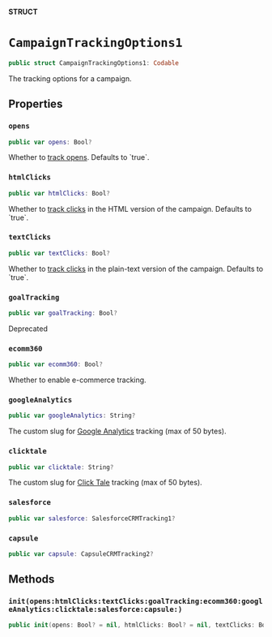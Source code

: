 **STRUCT**

# `CampaignTrackingOptions1`

```swift
public struct CampaignTrackingOptions1: Codable
```

The tracking options for a campaign.

## Properties
### `opens`

```swift
public var opens: Bool?
```

Whether to [track opens](https://mailchimp.com/help/about-open-tracking/). Defaults to &#x60;true&#x60;.

### `htmlClicks`

```swift
public var htmlClicks: Bool?
```

Whether to [track clicks](https://mailchimp.com/help/enable-and-view-click-tracking/) in the HTML version of the campaign. Defaults to &#x60;true&#x60;.

### `textClicks`

```swift
public var textClicks: Bool?
```

Whether to [track clicks](https://mailchimp.com/help/enable-and-view-click-tracking/) in the plain-text version of the campaign. Defaults to &#x60;true&#x60;.

### `goalTracking`

```swift
public var goalTracking: Bool?
```

Deprecated

### `ecomm360`

```swift
public var ecomm360: Bool?
```

Whether to enable e-commerce tracking.

### `googleAnalytics`

```swift
public var googleAnalytics: String?
```

The custom slug for [Google Analytics](https://mailchimp.com/help/integrate-google-analytics-with-mailchimp/) tracking (max of 50 bytes).

### `clicktale`

```swift
public var clicktale: String?
```

The custom slug for [Click Tale](https://mailchimp.com/help/additional-tracking-options-for-campaigns/) tracking (max of 50 bytes).

### `salesforce`

```swift
public var salesforce: SalesforceCRMTracking1?
```

### `capsule`

```swift
public var capsule: CapsuleCRMTracking2?
```

## Methods
### `init(opens:htmlClicks:textClicks:goalTracking:ecomm360:googleAnalytics:clicktale:salesforce:capsule:)`

```swift
public init(opens: Bool? = nil, htmlClicks: Bool? = nil, textClicks: Bool? = nil, goalTracking: Bool? = nil, ecomm360: Bool? = nil, googleAnalytics: String? = nil, clicktale: String? = nil, salesforce: SalesforceCRMTracking1? = nil, capsule: CapsuleCRMTracking2? = nil)
```
